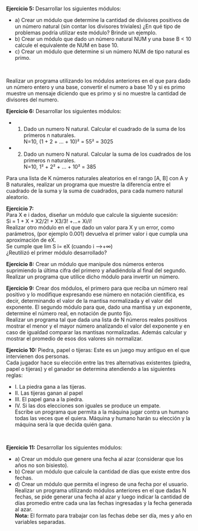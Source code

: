 <b>Ejercicio 5:</b> Desarrollar los siguientes módulos:<br>
* a) Crear un módulo que determine la cantidad de divisores positivos de un número natural (sin contar los divisores triviales) ¿En qué tipo de problemas podría utilizar este módulo? Brinde un ejemplo.<br>
* b) Crear un módulo que dado un número natural NUM y una base B < 10 calcule el equivalente de NUM en base 10.<br>
* c) Crear un módulo que determine si un número NUM de tipo natural es primo.
<br>

Realizar un programa utilizando los módulos anteriores en el que para dado un número entero y una base, convertir el numero a base 10 y si es primo muestre un mensaje diciendo que es primo y si no muestre la cantidad de divisores del numero.<br>

<b>Ejercicio 6:</b> Desarrollar los siguientes módulos:
* 1.  Dado un numero N natural. Calcular el cuadrado de la suma de los primeros n naturales.<br>
 N=10, (1 + 2 + ... + 10)² = 55² = 3025<br>
* 2. Dado un numero N natural. Calcular la suma de los cuadrados de los primeros n naturales.<br>
 N=10, 1² + 2² + ... + 10² = 385<br>
 
Para una lista de K números naturales aleatorios en el rango [A, B] con A y B naturales, realizar un programa que muestre la diferencia entre el cuadrado de la suma y la suma de cuadrados, para cada numero natural aleatorio.
<br>

<b>Ejercicio 7:</b><br>
Para X e i dados, diseñar un módulo que calcule la siguiente sucesión:<br>
Si = 1 + X + X2/2! + X3/3! +...+ Xi/i!<br>
Realizar otro módulo en el que dado un valor para X y un error, como parámetros, (por ejemplo 0.001) devuelva el primer valor i que cumpla una aproximación de eX.<br>
Se cumple que lim S i= eX
(cuando i -->+∞)<br>
¿Reutilizó el primer módulo desarrollado?
<br>

<b>Ejercicio 8:</b> Crear un módulo que manipule dos números enteros suprimiendo la última cifra del primero y añadiéndola al final del segundo. Realizar un programa que utilice dicho módulo para invertir un número.<br>

<b>Ejercicio 9:</b> Crear dos módulos, el primero para que reciba un número real positivo y lo modifique expresando ese número en notación científica, es decir, determinando el valor de la mantisa normalizada y el valor del exponente. El segundo módulo para que, dado una mantisa y un exponente, determine el número real, en notación de punto fijo.<br>
Realizar un programa tal que dada una lista de N números reales positivos mostrar el menor y el mayor número analizando el valor del exponente y en caso de igualdad comparar las mantisas normalizadas. Además calcular y mostrar el promedio de esos dos valores sin normalizar.
<br>

<b>Ejercicio 10:</b> Piedra, papel o tijeras: Este es un juego muy antiguo en el que intervienen dos personas.<br>
Cada jugador hace su elección entre las tres alternativas existentes (piedra, papel o tijeras) y el ganador se determina atendiendo a las siguientes reglas:<br>
* I. La piedra gana a las tijeras.
* II. Las tijeras ganan al papel
* III. El papel gana a la piedra.
* IV. Si las dos elecciones son iguales se produce un empate.<br>
Escribe un programa que permita a la máquina jugar contra un humano todas las veces que el quiera. Máquina y humano harán su elección y la máquina será la que decida quién gana.
<br>

<b>Ejercicio 11:</b> Desarrollar los siguientes módulos:<br>
* a) Crear un módulo que genere una fecha al azar (considerar que los años no son bisiesto).
* b) Crear un módulo que calcule la cantidad de días que existe entre dos fechas.
* d) Crear un módulo que permita el ingreso de una fecha por el usuario.<br>
Realizar un programa utilizando módulos anteriores en el que dadas N fechas, se pide generar una fecha al azar y luego indicar la cantidad de días promedio entre cada una las fechas ingresadas y la fecha generada al azar.<br>
<b>Nota:</b> El formato para trabajar con las fechas debe ser día, mes y año en variables separadas.
